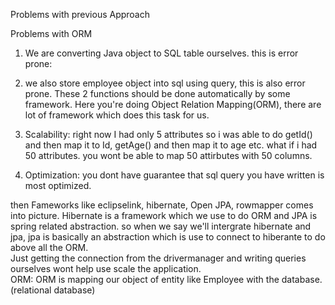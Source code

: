 Problems with previous Approach

Problems with ORM

1. We are converting Java object to SQL table ourselves.
  this is error prone: 
 2. we also store employee object into sql using query, this is also error prone.
 These 2 functions should be done automatically by some framework.
 Here you're doing Object Relation Mapping(ORM), there are lot of framework which does this task for us.
 
 3. Scalability: right now I had only 5 attributes so i was able to do getId() and then map it to Id, getAge() and then map it to age etc.
  what if i had 50 attributes. you wont be able to map 50 attirbutes with 50 columns.
 4. Optimization: you dont have guarantee that sql query you have written is most optimized.
 
 then Fameworks like eclipselink, hibernate, Open JPA, rowmapper comes into picture.
 Hibernate is a framework which we use to do ORM and JPA is spring related abstraction.
 so when we say we'll intergrate hibernate and jpa, jpa is basically an abstraction which is use to connect to hiberante to do above all the ORM.
 <br>
 Just getting the connection from the drivermanager and writing queries ourselves wont help use scale the application.
 <br>
 ORM: ORM is mapping our object of entity like Employee with the database.(relational database)
 

